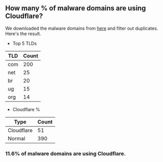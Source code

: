 ## How many % of malware domains are using Cloudflare?


We downloaded the malware domains from [here](https://urlhaus.abuse.ch) and filter out duplicates.
Here's the result.


[//]: # (start replacement)


- Top 5 TLDs

| TLD | Count |
| --- | --- |
| com | 200 |
| net | 25 |
| br | 20 |
| ug | 15 |
| org | 14 |


- Cloudflare %

| Type | Count |
| --- | --- |
| Cloudflare | 51 |
| Normal | 390 |


### 11.6% of malware domains are using Cloudflare.
